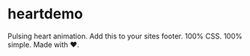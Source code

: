 # heartdemo
Pulsing heart animation. Add this to your sites footer. 100% CSS. 100% simple. Made with ♥.

